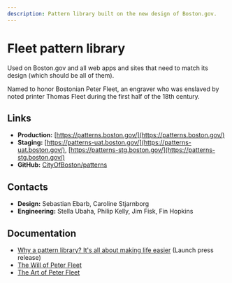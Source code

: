 ```yaml
---
description: Pattern library built on the new design of Boston.gov.
---
```


# Fleet pattern library

Used on Boston.gov and all web apps and sites that need to match its design (which should be all of them).

Named to honor Bostonian Peter Fleet, an engraver who was enslaved by noted printer Thomas Fleet during the first half of the 18th century.

## Links

* **Production:** [https://patterns.boston.gov/](https://patterns.boston.gov/)
* **Staging:** [https://patterns-uat.boston.gov/](https://patterns-uat.boston.gov/), [https://patterns-stg.boston.gov/](https://patterns-stg.boston.gov/)
* **GitHub:** [CityOfBoston/patterns](https://github.com/CityOfBoston/patterns)

## Contacts

* **Design:** Sebastian Ebarb, Caroline Stjarnborg&#x20;
* **Engineering:** Stella Ubaha, Philip Kelly, Jim Fisk, Fin Hopkins

## Documentation

* [Why a pattern library? It's all about making life easier](https://www.boston.gov/news/why-pattern-library-its-all-about-making-life-easier) (Launch press release)
* [The Will of Peter Fleet](http://boston1775.blogspot.com/2014/04/the-will-of-peter-fleet.html)
* [The Art of Peter Fleet](http://boston1775.blogspot.com/2014/04/the-art-of-peter-fleet.html)
